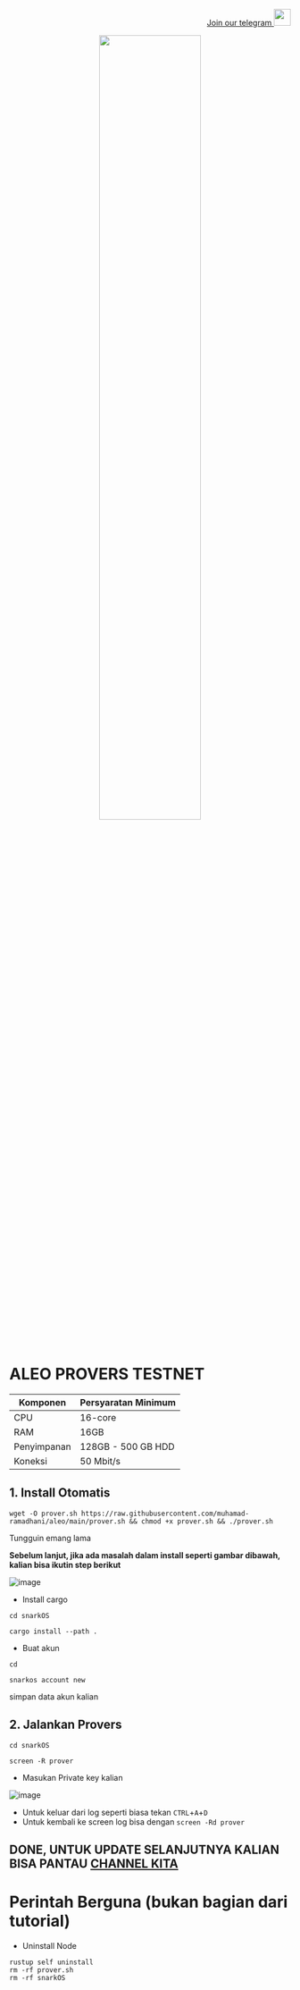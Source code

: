 <p style="font-size:14px" align="right">
<a href="https://t.me/PemulungAirdropID" target="_blank">Join our telegram <img src="https://user-images.githubusercontent.com/72949170/194228482-0f875615-e155-4b12-8716-8111addd6cba.jpg" width="30"/></a>
</p>

<p align="center">
  <img width="60%" height="auto" src="https://user-images.githubusercontent.com/72949170/201470601-cc7f7345-152b-4696-b653-20046a3344ce.png">
</p>

# ALEO PROVERS TESTNET

|  Komponen |  Persyaratan Minimum |
| ------------ | ------------ |
| CPU  | 16-core  |
| RAM | 16GB  |
| Penyimpanan  | 128GB - 500 GB HDD |
| Koneksi | 50 Mbit/s |

## 1. Install Otomatis
```
wget -O prover.sh https://raw.githubusercontent.com/muhamad-ramadhani/aleo/main/prover.sh && chmod +x prover.sh && ./prover.sh
```

Tungguin emang lama

**Sebelum lanjut, jika ada masalah dalam install seperti gambar dibawah, kalian bisa ikutin step berikut**

![image](https://user-images.githubusercontent.com/72949170/201470371-7703fb73-3fab-4fca-805e-6fc0d9f082cb.png)

- Install cargo
```
cd snarkOS
```
```
cargo install --path .
```

- Buat akun 
```
cd
```
```
snarkos account new
```
simpan data akun kalian

## 2. Jalankan Provers
```
cd snarkOS
```
```
screen -R prover
```
- Masukan Private key kalian 

![image](https://user-images.githubusercontent.com/72949170/201470563-eaa473c2-1cb0-4330-a4c0-672537b46aa5.png)

- Untuk keluar dari log seperti biasa tekan ```CTRL```+```A```+```D```
- Untuk kembali ke screen log bisa dengan ```screen -Rd prover```

## DONE, UNTUK UPDATE SELANJUTNYA KALIAN BISA PANTAU <a href="https://t.me/PemulungAirdropID" target="_blank">CHANNEL KITA </a>
</p>

# Perintah Berguna (bukan bagian dari tutorial)
- Uninstall Node
```
rustup self uninstall
rm -rf prover.sh
rm -rf snarkOS
```
